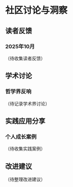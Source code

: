 # 社区讨论与洞察

## 读者反馈

### 2025年10月

（待收集读者反馈）

## 学术讨论

### 哲学界反响

（待记录学术界讨论）

## 实践应用分享

### 个人成长案例

（待收集实践案例）

## 改进建议

（待整理改进建议）